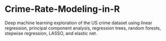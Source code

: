 # Crime-Rate-Modeling-in-R
Deep machine learning exploration of the US crime dataset using linear regression, principal component analysis, regression trees, random forests, stepwise regression, LASSO, and elastic net.
